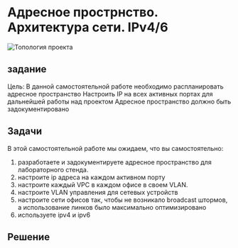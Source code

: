 # Адресное прострнство. Архитектура сети. IPv4/6

 ![](./Lab_04/Project_Network_EVENG.PNG "Топология проекта")

## задание

Цель: В данной самостоятельной работе необходимо распланировать адресное пространство
Настроить IP на всех активных портах для дальнейшей работы над проектом
Адресное пространство должно быть задокументировано

## Задачи 
В этой самостоятельной работе мы ожидаем, что вы самостоятельно:
1. разработаете и задокументируете адресное пространство для лабораторного стенда.
2. настроите ip адреса на каждом активном порту
4. настроите каждый VPC в каждом офисе в своем VLAN.
5. настроите VLAN управления для сетевых устройств
6. настроите сети офисов так, чтобы не возникало broadcast штормов, а использование линков было максимально оптимизировано
7. используете ipv4 и ipv6

## Решение